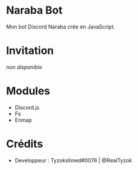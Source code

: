 # Naraba Bot
Mon bot Discord Naraba crée en JavaScript.
# Invitation 
*non disponible*

# Modules
- Discord.js
- Fs
- Enmap

# Crédits
- Developpeur : Tyzokslimed#0076 | @RealTyzok
